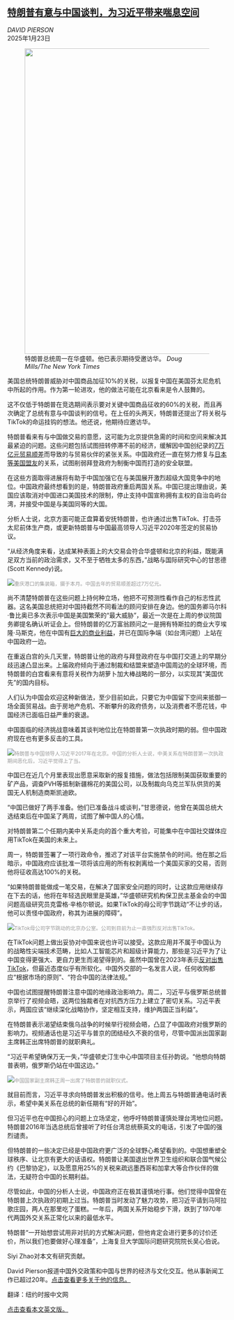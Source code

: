 <!--1737598022000-->
[特朗普有意与中国谈判，为习近平带来喘息空间](https://cn.nytimes.com/world/20250123/trump-china-deal-making/)
------

<address>DAVID PIERSON</address><time pudate="2025-01-23 09:43:15" datetime="2025-01-23 09:43:15">2025年1月23日</time><figure><img src="https://images.weserv.nl/?url=static01.nyt.com/images/2025/01/22/multimedia/22china-us-01-chpk/22china-us-01-chpk-master1050.jpg" width="1050" height="700"><figcaption>特朗普总统周一在华盛顿。他已表示期待受邀访华。 <cite>Doug Mills/The New York Times</cite></figcaption></figure><section><p>美国总统特朗普威胁对中国商品加征10%的关税，以报复中国在美国芬太尼危机中所起的作用。作为第一轮进攻，他的做法可能在北京看来是令人鼓舞的。</p><p>这不仅低于特朗普在竞选期间表示要对关键中国商品征收的60%的关税，而且再次确定了总统有意与中国谈判的信号。在上任的头两天，特朗普还提出了将关税与TikTok的命运挂钩的想法。他还说，他期待应邀访华。</p><p>特朗普看来有与中国做交易的意愿，这可能为北京提供急需的时间和空间来解决其最紧迫的问题。这些问题包括试图扭转停滞不前的经济，缓解因中国创纪录的<a href="https://cn.nytimes.com/business/20250115/china-trade-surplus-trump/">7万亿元贸易顺差</a>而导致的与贸易伙伴的紧张关系。中国政府还一直在努力修复与<a rel="noopener noreferrer" target="_blank" href="https://apnews.com/article/japan-visit-china-foreign-minister-improve-ties-4aabd3472505cdbccc93706184436fdb">日本等美国盟友</a>的关系，试图削弱拜登政府为制衡中国而打造的安全联盟。</p><p>在这些方面取得进展将有助于中国加强它在与美国展开激烈超级大国竞争中的地位。中国政府最终想看到的是，特朗普政府重启两国关系。中国已提出理由说，美国应该取消对中国进口美国技术的限制，停止支持中国宣称拥有主权的自治岛屿台湾，并接受中国是与美国同等的大国。</p><p>分析人士说，北京方面可能正盘算着安抚特朗普，也许通过出售TikTok、打击芬太尼前体生产商，或更新特朗普与中国最高领导人习近平2020年签定的贸易协议。</p><p>“从经济角度来看，达成某种表面上的大交易会符合华盛顿和北京的利益，既能满足双方当前的政治需求，又不至于牺牲太多的东西，”战略与国际研究中心的甘思德(Scott Kennedy)说。</p><p><img src="https://images.weserv.nl/?url=static01.nyt.com/images/2025/01/22/multimedia/22china-us-04-chpk/22china-us-04-chpk-master1050.jpg"><small style="color: #999;">重庆港口的集装箱，摄于本月。中国去年的贸易顺差超过7万亿元。</small></p><p>尚不清楚特朗普在这些问题上持何种立场，他把不可预测性看作自己的标志性武器。这名美国总统把对中国持截然不同看法的顾问安排在身边。他的国务卿马尔科·鲁比奥已多次表示中国是美国繁荣的“最大威胁”，最近一次是在上周的参议院国务卿提名确认听证会上。但特朗普的亿万富翁顾问之一是拥有特斯拉的商业大亨埃隆·马斯克，他在中国有<a href="https://cn.nytimes.com/china/20240328/elon-musk-tesla-china/" title="Link: https://cn.nytimes.com/china/20240328/elon-musk-tesla-china/">巨大的商业利益</a>，并已在国际争端（如台湾问题）上站在中国政府一边。</p><p>在重返白宫的头几天里，特朗普让他的政府与拜登政府在与中国打交道上的早期分歧迅速凸显出来。上届政府倾向于通过制裁和结盟来塑造中国周边的全球环境，而特朗普的白宫看来有意将关税作为胡萝卜加大棒战略的一部分，以实现其“美国优先”的国内目标。</p><p>人们认为中国会欢迎这种新做法，至少目前如此，只要它为中国留下空间来抵御一场全面贸易战。由于房地产危机、不断攀升的政府债务，以及消费者不愿花钱，中国经济已面临日益严重的衰退。</p><p>中国面临的经济挑战意味着其谈判地位比在特朗普第一次执政时期的弱。但中国政府现在也有更多反击的工具。</p><p><img src="https://images.weserv.nl/?url=static01.nyt.com/images/2025/01/22/multimedia/22china-us-06-chpk/22china-us-06-chpk-master1050.jpg"><small style="color: #999;">特朗普与中国领导人习近平2017年在北京。中国的分析人士说，中美关系在特朗普第一次执政期间恶化后，习近平觉得上了当。</small></p><p>中国已在近几个月里表现出愿意采取新的报复措施，做法包括限制美国获取重要的矿产品，调查PVH等抵制新疆棉花的美国公司，以及制裁向乌克兰军队供货的美国无人机制造商斯凯迪欧。</p><p>“中国已做好了两手准备。他们已准备战斗或谈判，”甘思德说，他曾在美国总统大选结束后在中国呆了两周，试图了解中国人的心情。</p><p>对特朗普第二个任期内美中关系走向的首个重大考验，可能集中在中国社交媒体应用TikTok在美国的未来上。</p><p>周一，特朗​普签署了一项行政命令，推迟了对该平台实施禁令的时间。他在那之后暗示，中国政府应该批准一项将该应用的所有权剥离给一个美国买家的交易，否则他将征收高达100%的关税。</p><p>“如果特朗普能做成一笔交易，在解决了国家安全问题的同时，让这款应用继续存在下去的话，他将在年轻选民眼里是英雄，”华盛顿研究机构保卫民主基金会的中国问题高级研究员克雷格·辛格尔顿说。如果TikTok的母公司字节跳动“不让步的话，他可以责怪中国政府，称其为进展的障碍”。</p><p><img src="https://images.weserv.nl/?url=static01.nyt.com/images/2025/01/22/multimedia/22china-us-03-chpk/22china-us-03-chpk-master1050.jpg"><small style="color: #999;">TikTok母公司字节跳动的北京办公室。公司到目前为止一直强烈反对出售TikTok。</small></p><p>在TikTok问题上做出妥协对中国来说也许可以接受。这款应用并不属于中国认为的战略性尖端技术范畴，比如人工智能芯片和超级计算能力，那些是习近平为了让中国变得更强大、更自力更生而渴望得到的。虽然中国曾在2023年表示<a rel="noopener noreferrer" target="_blank" href="https://world.huanqiu.com/article/4CCFkHZcfXg">反对出售TikTok</a>，但最近态度似乎有所软化。中国外交部的一名发言人说，任何收购都应“根据市场的原则”、“符合中国的法律法规。”</p><p>中国也试图提醒特朗普注意中国的地缘政治影响力。周二，习近平与俄罗斯总统普京举行了视频会晤，这两位独裁者在对抗西方压力上建立了密切关系。习近平表示，两国应该“继续深化战略协作，坚定相互支持，维护两国正当利益”。</p><p>在特朗普表示渴望结束俄乌战争的时候举行视频会晤，凸显了中国政府对俄罗斯的影响力。视频通话也是习近平与普京的团结经久不衰的信号，尽管中国派出国家副主席韩正出席特朗普的就职典礼。</p><p>“习近平希望确保万无一失，”华盛顿史汀生中心中国项目主任孙韵说。“他想向特朗普表明，俄罗斯仍站在中国这边。”</p><p><img src="https://images.weserv.nl/?url=static01.nyt.com/images/2025/01/22/multimedia/22china-us-05-chpk/22china-us-05-chpk-master1050.jpg"><small style="color: #999;">中国国家副主席韩正周一出席了特朗普的就职仪式。</small></p><p>就目前而言，习近平寻求向特朗普发出积极的信号。他上周五与特朗普通电话时表示，希望中美关系在总统的新任期有“好的开始”。</p><p>但习近平也在中国担心的问题上立场坚定，他呼吁特朗普谨慎处理台湾地位问题。特朗普2016年当选总统后曾接听了时任台湾总统蔡英文的电话，引发了中国的强烈谴责。</p><p>但特朗普的一些决定已经是中国政府更广泛的全球野心希望看到的。中国想重塑全球秩序、让北京有更大的话语权。特朗普让美国退出世界卫生组织和联合国气候公约《巴黎协定》，以及愿意用25%的关税来疏远墨西哥和加拿大等合作伙伴的做法，无疑符合中国的长期利益。</p><p>尽管如此，中国的分析人士说，中国政府正在极其谨慎地行事。他们觉得中国曾在特朗普上次执政的初期上过当。特朗普当时发动了魅力攻势，把习近平请到马阿拉歌庄园，两人在那里吃了蛋糕。一年后，两国关系开始稳步下滑，跌到了1970年代两国外交关系正常化以来的最低水平。</p><p>特朗普“一开始想尝试用非对抗的方式解决问题，但他肯定会进行更多的讨价还价，所以我们也要做好心理准备”，上海复旦大学国际问题研究院院长吴心伯说。</p></section><footer><p>Siyi Zhao对本文有研究贡献。</p><p>David Pierson报道中国外交政策和中国与世界的经济与文化交互。他从事新闻工作已超过20年。<a rel="nofollow" target="_blank" href="https://www.nytimes.com/by/david-pierson">点击查看更多关于他的信息。</a></p><p>翻译：纽约时报中文网</p><a rel="nofollow" target="_blank" href="https://www.nytimes.com/2025/01/22/world/asia/trump-china-deal-making.html">点击查看本文英文版。</a></footer>
